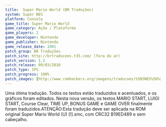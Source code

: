```yaml
---
title:  Super Mario World (BR Traduções)
system: Super NES
platform: Console
game_title: Super Mario World
game_category: Ação / Plataforma
game_players: 2
game_developer: Nintendo
game_publisher: Nintendo
game_release_date: 1991
patch_group: BR Traduções
patch_site: http://brtraducoes.t35.com/ (fora do ar)
patch_version: 1.2
patch_release: 09/03/2010
patch_type: IPS
patch_progress: 100%
patch_images: [http://www.romhackers.org/imagens/traducoes/%5BSNES%5D%20Super%20Mario%20World%20-%20BR%20Tradu%C3%A7%C3%B5es%20-%201.png,http://www.romhackers.org/imagens/traducoes/%5BSNES%5D%20Super%20Mario%20World%20-%20BR%20Tradu%C3%A7%C3%B5es%20-%202.png,http://www.romhackers.org/imagens/traducoes/%5BSNES%5D%20Super%20Mario%20World%20-%20BR%20Tradu%C3%A7%C3%B5es%20-%203.png]
---
```

Uma ótima tradução. Todos os textos estão traduzidos e acentuados, e os gráficos foram editados. Nesta nova versão, os textos MARIO START, LUIGI START, Course Clear, TIME UP, BONUS GAME e GAME OVER finalmente foram traduzidos.ATENÇÃO:Esta tradução deve ser aplicada na ROM original Super Mario World (U) [!].smc, com CRC32 B19ED489 e sem cabeçalho.
